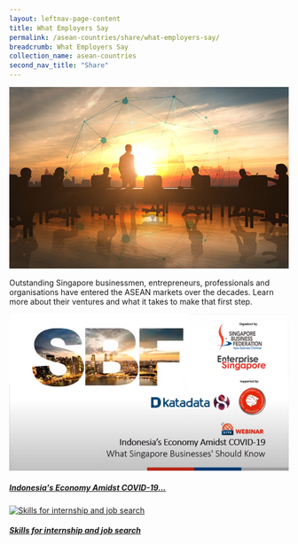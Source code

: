 ```yaml
---
layout: leftnav-page-content
title: What Employers Say
permalink: /asean-countries/share/what-employers-say/
breadcrumb: What Employers Say
collection_name: asean-countries
second_nav_title: "Share"
---
```


![banner-asean-share-what-employers-say](\images\asean-employers\What-employers-say-new.jpg)

Outstanding Singapore businessmen, entrepreneurs, professionals and organisations have entered the ASEAN markets over the decades. Learn more about their ventures and what it takes to make that first step.

<!--div>
	<div class="row is-multiline">
		<div class="col is-half-tablet padding--bottom--lg">
			<a href="/asean-countries/share/what-employers-say/building-business-thailand/" class="project-link">
				<img src="\images\asean-employers\building-business.jpg" alt="building business" class="project-image">
			<div class="project-card">
				<div class="project-title margin--bottom--xs">
					<h5><b>Building businesses in Thailand - An insider’s view</b></h5>
				</div>
			</div>
			</a>
		</div>
	</div>
</div-->

<p><p>

<div>
	<div class="row is-multiline">
		<div class="col is-half-tablet padding--bottom--lg">
			<a href="/asean-countries/share/what-employers-say/global-connect-sbf/" class="project-link">
				<img src="\images\asean-employers\sbf-indo.png" alt="global connect" class="project-image">
			<div class="project-card">
				<div class="project-title margin--bottom--xs">
					<h5><b>Indonesia's Economy Amidst COVID-19...</b></h5>
				</div>
			</div>
			</a>
		</div>
		<div class="col is-half-tablet padding--bottom--lg">
			<a href="/asean-countries/share/what-employers-say/skills-internship-job-search/" class="project-link">
				<img src="/images/asean-employers/Skills-for-internship-small.jpg" alt="Skills for internship and job search" class="project-image">
			<div class="project-card">
				<div class="project-title margin--bottom--xs">
					<h5><b>Skills for internship and job search</b></h5>
				</div>
			</div>
			</a>
		</div>
	</div>
</div>

<p><p>